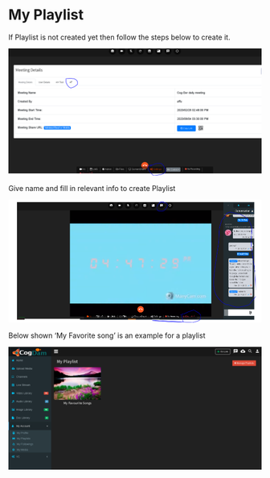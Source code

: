 # My Playlist

If Playlist is not created yet then follow the steps below to create it.

![](../.gitbook/assets/image%20%2880%29.png)

Give name and fill in relevant info to create Playlist

![](../.gitbook/assets/image%20%28163%29.png)

Below shown ‘My Favorite song’ is an example for a playlist

![](../.gitbook/assets/image%20%2821%29.png)

